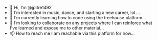 - 👋 Hi, I’m @jpitre1492
- 👀 I’m interested in music, dance, and starting a new career, lol ...
- 🌱 I’m currently learning how to code using the treehouse platform...
- 💞️ I’m looking to collaborate on any projects where I can reinforce what I've learned and expose me to other material...
- 📫 How to reach me I am reachable via this platform for now...

<!---
jpitre1492/jpitre1492 is a ✨ special repository because its `README.md` (this file) appears on your GitHub profile.
You can click the Preview link to take a look at your changes.
--->

